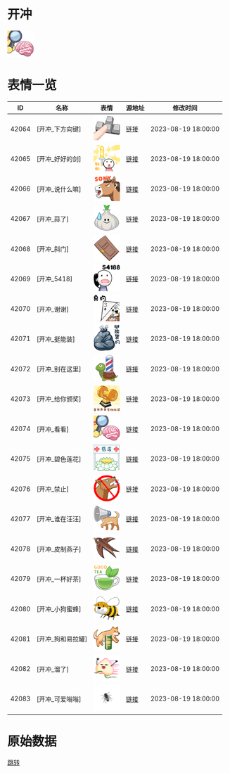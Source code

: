 # 开冲

<img src="./cover.png" height="60" alt="cover" />

# 表情一览

|ID|名称|表情|源地址|修改时间|
|----|----|----|----|----|
|42064|[开冲_下方向键]|<img src="./pic/042064_%5B开冲_下方向键%5D.png" height="60" alt="下方向键"/>|[链接](https://i0.hdslb.com/bfs/garb/3540983c4666ff68bbc9665b123995a86b36a5a5.png)|2023-08-19 18:00:00|
|42065|[开冲_好好的剑]|<img src="./pic/042065_%5B开冲_好好的剑%5D.png" height="60" alt="好好的剑"/>|[链接](https://i0.hdslb.com/bfs/garb/a35e6560c29aada24f7ca31dcb2fed48135b9c4c.png)|2023-08-19 18:00:00|
|42066|[开冲_说什么嘛]|<img src="./pic/042066_%5B开冲_说什么嘛%5D.png" height="60" alt="说什么嘛"/>|[链接](https://i0.hdslb.com/bfs/garb/b1d72b366e0c54600be5bb597563eeb952030659.png)|2023-08-19 18:00:00|
|42067|[开冲_蒜了]|<img src="./pic/042067_%5B开冲_蒜了%5D.png" height="60" alt="蒜了"/>|[链接](https://i0.hdslb.com/bfs/garb/fcbb7ac323a3a22171185ceb8dd6b91977267cb9.png)|2023-08-19 18:00:00|
|42068|[开冲_斜门]|<img src="./pic/042068_%5B开冲_斜门%5D.png" height="60" alt="斜门"/>|[链接](https://i0.hdslb.com/bfs/garb/239389ef6b6bd4753c85e427543fba3e54faed30.png)|2023-08-19 18:00:00|
|42069|[开冲_5418]|<img src="./pic/042069_%5B开冲_5418%5D.png" height="60" alt="5418"/>|[链接](https://i0.hdslb.com/bfs/garb/9ed6d8bf5669ea216bd21c4dd8cfab395537b528.png)|2023-08-19 18:00:00|
|42070|[开冲_谢谢]|<img src="./pic/042070_%5B开冲_谢谢%5D.png" height="60" alt="谢谢"/>|[链接](https://i0.hdslb.com/bfs/garb/c61d2c0ec201069fb29807778f4602e13637e8a0.png)|2023-08-19 18:00:00|
|42071|[开冲_挺能装]|<img src="./pic/042071_%5B开冲_挺能装%5D.png" height="60" alt="挺能装"/>|[链接](https://i0.hdslb.com/bfs/garb/15d68bde65bd0fa6451a74739083cc6810976a4e.png)|2023-08-19 18:00:00|
|42072|[开冲_别在这里]|<img src="./pic/042072_%5B开冲_别在这里%5D.png" height="60" alt="别在这里"/>|[链接](https://i0.hdslb.com/bfs/garb/814b58d5cbe3996495d69848d153c69b031e2160.png)|2023-08-19 18:00:00|
|42073|[开冲_给你颁奖]|<img src="./pic/042073_%5B开冲_给你颁奖%5D.png" height="60" alt="给你颁奖"/>|[链接](https://i0.hdslb.com/bfs/garb/7562e5b78a990f35b12ca21aae0bc1a9365c5edd.png)|2023-08-19 18:00:00|
|42074|[开冲_看看]|<img src="./pic/042074_%5B开冲_看看%5D.png" height="60" alt="看看"/>|[链接](https://i0.hdslb.com/bfs/garb/6df34cf5204080e816706a7dd9b976e0392727bb.png)|2023-08-19 18:00:00|
|42075|[开冲_碧色莲花]|<img src="./pic/042075_%5B开冲_碧色莲花%5D.png" height="60" alt="碧色莲花"/>|[链接](https://i0.hdslb.com/bfs/garb/3e3330bd0097b59fc3095fc3f2e042ef2261a4b7.png)|2023-08-19 18:00:00|
|42076|[开冲_禁止]|<img src="./pic/042076_%5B开冲_禁止%5D.png" height="60" alt="禁止"/>|[链接](https://i0.hdslb.com/bfs/garb/93fb2658eba0e454e191c74ac232089c3afb17f1.png)|2023-08-19 18:00:00|
|42077|[开冲_谁在汪汪]|<img src="./pic/042077_%5B开冲_谁在汪汪%5D.png" height="60" alt="谁在汪汪"/>|[链接](https://i0.hdslb.com/bfs/garb/c8e8a6ad750ad29aa51cf95af7763ce56b364da6.png)|2023-08-19 18:00:00|
|42078|[开冲_皮制燕子]|<img src="./pic/042078_%5B开冲_皮制燕子%5D.png" height="60" alt="皮制燕子"/>|[链接](https://i0.hdslb.com/bfs/garb/b98bd159317b8501d3b82efcf5784201ff8a517e.png)|2023-08-19 18:00:00|
|42079|[开冲_一杯好茶]|<img src="./pic/042079_%5B开冲_一杯好茶%5D.png" height="60" alt="一杯好茶"/>|[链接](https://i0.hdslb.com/bfs/garb/8a24110686a7e43c17780c871b5f9d15ec600b2f.png)|2023-08-19 18:00:00|
|42080|[开冲_小狗蜜蜂]|<img src="./pic/042080_%5B开冲_小狗蜜蜂%5D.png" height="60" alt="小狗蜜蜂"/>|[链接](https://i0.hdslb.com/bfs/garb/c9f2ae3ef8301f98f4c04a8229bf2e8bb588e4ae.png)|2023-08-19 18:00:00|
|42081|[开冲_狗和易拉罐]|<img src="./pic/042081_%5B开冲_狗和易拉罐%5D.png" height="60" alt="狗和易拉罐"/>|[链接](https://i0.hdslb.com/bfs/garb/12abb728d87a7c6b36db8c9b59d3ccfee19cee10.png)|2023-08-19 18:00:00|
|42082|[开冲_溜了]|<img src="./pic/042082_%5B开冲_溜了%5D.png" height="60" alt="溜了"/>|[链接](https://i0.hdslb.com/bfs/garb/d676958ea0c1f0f3240851e8cd1b7de0a162cc0b.png)|2023-08-19 18:00:00|
|42083|[开冲_可爱嗡嗡]|<img src="./pic/042083_%5B开冲_可爱嗡嗡%5D.png" height="60" alt="可爱嗡嗡"/>|[链接](https://i0.hdslb.com/bfs/garb/0d778c865cab25bb052cfabbbeed560f1fb3090c.png)|2023-08-19 18:00:00|

# 原始数据

[跳转](./raw.json)

